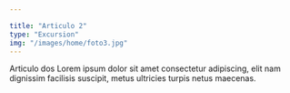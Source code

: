 ```yaml
---

title: "Articulo 2"
type: "Excursion"
img: "/images/home/foto3.jpg"
---
```

Articulo dos Lorem ipsum dolor sit amet consectetur adipiscing, elit nam dignissim facilisis suscipit, metus ultricies turpis netus maecenas. 